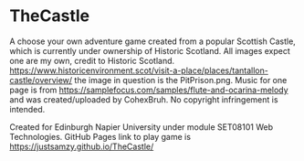 # TheCastle
A choose your own adventure game created from a popular Scottish Castle, which is currently under ownership of Historic Scotland.
All images expect one are my own, credit to Historic Scotland. https://www.historicenvironment.scot/visit-a-place/places/tantallon-castle/overview/ the image in question is the PitPrison.png.
Music for one page is from https://samplefocus.com/samples/flute-and-ocarina-melody and was created/uploaded by CohexBruh.
No copyright infringement is intended.

Created for Edinburgh Napier University under module SET08101 Web Technologies.
GitHub Pages link to play game is https://justsamzy.github.io/TheCastle/ 
